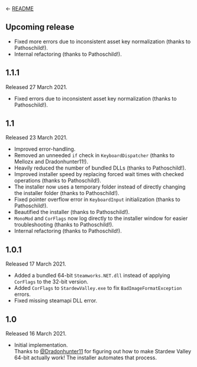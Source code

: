 ﻿← [README](README.md)

## Upcoming release
* Fixed more errors due to inconsistent asset key normalization (thanks to Pathoschild!).
* Internal refactoring (thanks to Pathoschild!).

## 1.1.1
Released 27 March 2021.

* Fixed errors due to inconsistent asset key normalization (thanks to Pathoschild!).

## 1.1
Released 23 March 2021.

* Improved error-handling.
* Removed an unneeded `if` check in `KeyboardDispatcher` (thanks to Mellozx and Dradonhunter11!).
* Heavily reduced the number of bundled DLLs (thanks to Pathoschild!).
* Improved installer speed by replacing forced wait times with checked operations (thanks to Pathoschild!).
* The installer now uses a temporary folder instead of directly changing the installer folder (thanks to Pathoschild!).
* Fixed pointer overflow error in `KeyboardInput` initialization (thanks to Pathoschild!).
* Beautified the installer (thanks to Pathoschild!).
* `MonoMod` and `CorFlags` now log directly to the installer window for easier troubleshooting (thanks to Pathoschild!).
* Internal refactoring (thanks to Pathoschild!).

## 1.0.1
Released 17 March 2021.

* Added a bundled 64-bit `Steamworks.NET.dll` instead of applying `CorFlags` to the 32-bit version.
* Added `CorFlags` to `StardewValley.exe` to fix `BadImageFormatException` errors.
* Fixed missing steamapi DLL error.

## 1.0
Released 16 March 2021.

* Initial implementation.  
  Thanks to [@Dradonhunter11](https://github.com/Dradonhunter11) for figuring out how to make Stardew Valley 64-bit actually work! The installer automates that process.
